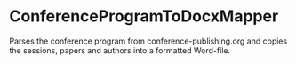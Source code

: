 # ConferenceProgramToDocxMapper
Parses the conference program from conference-publishing.org and copies the sessions, papers and authors into a formatted Word-file.
